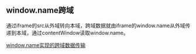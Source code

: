 ## window.name跨域

通过iframe的src从外域转向本域，跨域数据就由iframe的window.name从外域传递到本域，通过contentWindow读取window.name。

[window.name实现的跨域数据传输](http://www.cnblogs.com/rainman/archive/2011/02/21/1960044.html)